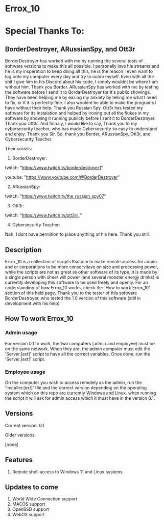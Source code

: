 # Errox_10

# Special Thanks To:
## BorderDestroyer, ARussianSpy, and Ott3r
BorderDestroyer has worked with me by running the several tests of software versions to make this all possible. I personally love his streams and he is my insperation to keep doing all this, he is the reason I even want to log onto my computer every day and try to outdo myself. Even with all the shit I give him in his Discord about his code, I simply wouldnt be where I am without him. Thank you Border. 
ARussianSpy has worked with me by testing the software before I send it to BorderDestroyer for it's public showings. They have been helping me by easing my anxiety by telling me what I need to fix, or if it is perfectly fine. I also wouldnt be able to make the programs I have without their help. Thank you Russian Spy. Ott3r has tested my software for its instalation and helped by ironing out all the flukes in my software by showing it running publicly before I sent it to BorderDestroyer. Thank you Ott3r. And finnaly, I would like to say, Thank you to my cybersecurity teacher, who has made Cybersecurity so easy to understand and enjoy. Thank you Sir. So, thank you Border, ARussianSpy, Ott3r, and Cybersecurity Teacher. 

Their socials:
1) BorderDestroyer:

twitch:  "https://www.twitch.tv/borderdestroyer1"

youtube: "https://www.youtube.com/@BorderDestroyer"

2) ARussianSpy:

twitch:  "https://www.twitch.tv/the_russian_spy07"

3) Ott3r:

twitch: "https://www.twitch.tv/ott3rr_"

4) Cybersecurity Teacher: 

Nah, I dont have permition to place anything of his here. Thank you still.


## Description
Errox_10 is a collection of scripts that aim to make remote access for admin and or corporations to be more conservitave on size and processing power, while the scripts are not as great as other software of its type, it is made by a single person with sheer will power (and several monster energy drinks) is currently developing this software to be used freely and openly. For an understanding of how Errox_10 works, check the 'How to work Errox_10' section of this held page. Thank you to the tester of this software BorderDestroyer, who tested the 1.0 version of this software (still in development with his help)

## How To work Errox_10
### Admin usage
For version 0.1 to work, the two computers (admin and employee) must be on the same network. When they are, the admin computer must edit the 'Server.[ext]' script to have all the correct variables. Once done, run the 'Server.[ext]' script.

### Employee usage
On the computer you wish to access remotely as the admin, run the 'Installer.[ext]' file and the correct version depending on the operating system which on this repo are currently Windows and Linux, when running the script it will ask for admin access which it must have in the version 0.1.

## Versions
Current version: 0.1

Older versions:

[none]

## Features
1) Remote shell access to Windows 11 and Linux systems.

## Updates to come
1) World Wide Connection support
2) MACOS support
3) OpenBSD support
4) WebOS support
